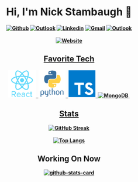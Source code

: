 <div id="header" align="center">
  
<!-- Your title -->
# Hi, I'm <b> Nick Stambaugh<b> 🚀
  
<!-- Your badges
You can use the website to generate badges: https://shields.io/
-->

[![Github](https://img.shields.io/badge/-Github-000?style=flat&logo=Github&logoColor=white)](https://github.com/NicholasStambaugh)
[![Outlook](https://img.shields.io/badge/-Medium-100?style=flat&logo=Medium&logoColor=white)](https://medium.com/@nick-stambaugh)
[![Linkedin](https://img.shields.io/badge/-LinkedIn-blue?style=flat&logo=Linkedin&logoColor=white)]([https://www.linkedin.com/in/mtahiraslan/](https://www.linkedin.com/in/nick-s-694241139/))
[![Gmail](https://img.shields.io/badge/-Gmail-c14438?style=flat&logo=Gmail&logoColor=white)](mailto:nastambaugh@gmail.com)
[![Outlook](https://img.shields.io/badge/-Outlook-0078D4?style=flat&logo=Microsoft-Outlook&logoColor=white)](mailto:nastambaugh@gmail.com) <br> <br>
<a href="https://nickstambaugh.com">
<img src="https://img.shields.io/badge/personal_website-blueviolet?style=for-the-badge&logo=sass&logoColor=white" alt="Website"/> 
  <!--
  <a>
  <div>
  <img src="https://komarev.com/ghpvc/?username=NicholasStambaugh&style=flat-rectangle&color=red" alt=""/>
  </div>
  </a>
-->
  
## Favorite Tech
<div>
  <img src="https://github.com/devicons/devicon/blob/master/icons/react/react-original-wordmark.svg" title="React" alt="React" width="75" height="75"/>&nbsp;
  <img src="https://github.com/devicons/devicon/blob/master/icons/python/python-original-wordmark.svg" title="Python" alt="Py" width="75" height="75"/>&nbsp;
   <img src="https://github.com/devicons/devicon/blob/master/icons/typescript/typescript-original.svg" title="TS" alt="TS" width="75" height="75"/>&nbsp;
  <img src="https://cdn.jsdelivr.net/gh/devicons/devicon/icons/mongodb/mongodb-plain-wordmark.svg" title="MongoDB"  alt="MongoDB" width="75" height="75"/>&nbsp;
</div>

## Stats

[![GitHub Streak](https://streak-stats.demolab.com?user=NicholasStambaugh&theme=tokyonight&border_radius=2.5&exclude_days=Sun%2CFri%2CSat&fire=1EEB1A&height=400px)](https://git.io/streak-stats) <br><br>
[![Top Langs](https://github-readme-stats.vercel.app/api/top-langs/?username=NicholasStambaugh&langs_count=5&hide=jupyter%20notebook,CSS,HTML,scss,c%23,php&theme=tokyonight&custom_title=My%20Top%205%20Langs%20&height=25)](https://github.com/anuraghazra/github-readme-stats)

## Working On Now

[![github-stats-card](https://kasroudra-stats-card.onrender.com/repo?user=NicholasStambaugh&repo=michigan-dev-jobboard&layout=compact&theme=tokyonight)](https://github.com/NicholasStambaugh/michigan-dev-jobboard) 


